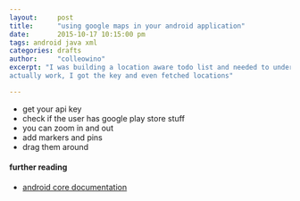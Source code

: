 ```yaml
---
layout:     post
title:      "using google maps in your android application"
date:       2015-10-17 10:15:00 pm
tags: android java xml
categories: drafts
author:     "colleowino"
excerpt: "I was building a location aware todo list and needed to understand how google maps
actually work, I got the key and even fetched locations"

---
```

- get your api key
- check if the user has google play store stuff
- you can zoom in and out
- add markers and pins 
- drag them around 

#### further reading 
- [android core documentation](http://developer.android.com/reference/packages.html)

